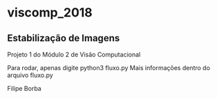 # viscomp_2018
## Estabilização de Imagens
Projeto 1 do Módulo 2 de Visão Computacional

Para rodar, apenas digite python3 fluxo.py
Mais informações dentro do arquivo fluxo.py

Filipe Borba
